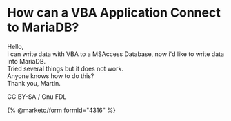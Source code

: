 # How can a VBA Application Connect to MariaDB?

Hello,\
i can write data with VBA to a MSAccess Database, now i'd like to write data into MariaDB.\
Tried several things but it does not work.\
Anyone knows how to do this?\
Thank you, Martin.

CC BY-SA / Gnu FDL

{% @marketo/form formId="4316" %}
